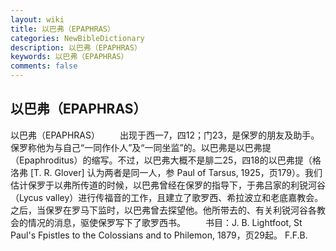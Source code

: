 ```yaml
---
layout: wiki
title: 以巴弗（EPAPHRAS）
categories: NewBibleDictionary
description: 以巴弗（EPAPHRAS）
keywords: 以巴弗（EPAPHRAS）
comments: false
---
```


## 以巴弗（EPAPHRAS）



以巴弗（EPAPHRAS）
　　出现于西一7，四12；门23，是保罗的朋友及助手。保罗称他为与自己“一同作仆人”及“一同坐监”的。以巴弗是以巴弗提（Epaphroditus）的缩写。不过，以巴弗大概不是腓二25，四18的以巴弗提（格洛弗 [T. R. Glover] 认为两者是同一人，参 Paul of Tarsus, 1925，页179）。我们估计保罗于以弗所传道的时候，以巴弗曾经在保罗的指导下，于弗吕家的利锐河谷（Lycus valley）进行传福音的工作，且建立了歌罗西、希拉波立和老底嘉教会。之后，当保罗在罗马下监时，以巴弗曾去探望他。他所带去的、有关利锐河谷各教会的情况的消息，驱使保罗写下了歌罗西书。
　　书目：J. B. Lightfoot, St Paul's Fpistles to the Colossians and to
Philemon, 1879，页29起。
F.F.B.




